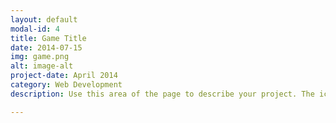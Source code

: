 ```yaml
---
layout: default
modal-id: 4
title: Game Title
date: 2014-07-15
img: game.png
alt: image-alt
project-date: April 2014
category: Web Development
description: Use this area of the page to describe your project. The icon above is part of a free icon set by <a href="https://sellfy.com/p/8Q9P/jV3VZ/">Flat Icons</a>. On their website, you can download their free set with 16 icons, or you can purchase the entire set with 146 icons for only $12!

---
```

